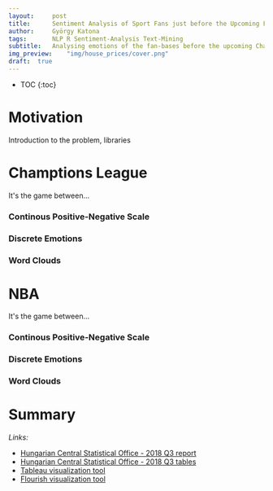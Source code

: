```yaml
---
layout:     post
title:      Sentiment Analysis of Sport Fans just before the Upcoming Finals
author:     György Katona
tags: 		NLP R Sentiment-Analysis Text-Mining
subtitle:   Analysing emotions of the fan-bases before the upcoming Champions League and NBA Finals
img_preview:	"img/house_prices/cover.png"
draft:	true
---
```


* TOC
{:toc}

# Motivation

Introduction to the problem, libraries

# Champtions League

It's the game between...

### Continous Positive-Negative Scale


### Discrete Emotions


### Word Clouds


# NBA

It's the game between...

### Continous Positive-Negative Scale


### Discrete Emotions


### Word Clouds


# Summary


*Links:*
- [Hungarian Central Statistical Office - 2018 Q3 report](https://www.ksh.hu/docs/hun/xftp/stattukor/lakaspiacar/lakaspiacar183.pdf)
- [Hungarian Central Statistical Office - 2018 Q3 tables](http://www.ksh.hu/docs/hun/xftp/stattukor/lakaspiacar/lakaspiacar183.xls)
- [Tableau visualization tool](https://www.tableau.com/)
- [Flourish visualization tool](https://flourish.studio/)

